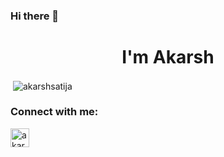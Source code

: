 ### Hi there 👋


<h1 align="center">I'm Akarsh</h1>

<p>&nbsp;<img align="center" src="https://github-readme-stats.vercel.app/api?username=akarshsatija&show_icons=true&locale=en" alt="akarshsatija" /></p>

<h3 align="left">Connect with me:</h3>
<p align="left">
<a href="https://linkedin.com/in/akarshsatija" target="_blank"><img align="center" src="https://cdn.jsdelivr.net/npm/simple-icons@3.0.1/icons/linkedin.svg" alt="akarshsatija" height="30" width="30" /></a>
</p>


<!--
<p><img align="left" src="https://github-readme-stats.vercel.app/api/top-langs?username=akarshsatija&show_icons=true&locale=en&layout=compact" alt="akarshsatija" /></p>




**AkarshSatija/akarshsatija** is a ✨ _special_ ✨ repository because its `README.md` (this file) appears on your GitHub profile.

Here are some ideas to get you started:

- 🔭 I’m currently working on ...
- 🌱 I’m currently learning ...
- 👯 I’m looking to collaborate on ...
- 🤔 I’m looking for help with ...
- 💬 Ask me about ...
- 📫 How to reach me: ...
- 😄 Pronouns: ...
- ⚡ Fun fact: ...
-->
